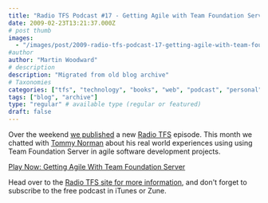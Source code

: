 ```yaml
---
title: "Radio TFS Podcast #17 - Getting Agile with Team Foundation Server"
date: 2009-02-23T13:21:37.000Z
# post thumb
images:
  - "/images/post/2009-radio-tfs-podcast-17-getting-agile-with-team-foundation-server.jpg"
#author
author: "Martin Woodward"
# description
description: "Migrated from old blog archive"
# Taxonomies
categories: ["tfs", "technology", "books", "web", "podcast", "personal"]
tags: ["blog", "archive"]
type: "regular" # available type (regular or featured)
draft: false
---
```


Over the weekend [we published](http://www.radiotfs.com/2009/02/22/GettingAgileWithTeamFoundationServer.aspx) a new [Radio TFS](http://www.radiotfs.com) episode. This month we chatted with [Tommy Norman](http://tommynorman.blogspot.com/) about his real world experiences using using Team Foundation Server in agile software development projects.

[Play Now: Getting Agile With Team Foundation Server](http://www.radiotfs.com/ct.ashx?id=50aa5f4f-b1f0-42b5-b20a-568110735d7e&url=http%3a%2f%2ffeedproxy.google.com%2f%257Er%2fradiotfs%2f%257E5%2fmTEtuUKkdxU%2fradiotfs_017.mp3)

Head over to the [Radio TFS site for more information](http://www.radiotfs.com/), and don't forget to subscribe to the free podcast in iTunes or Zune.
